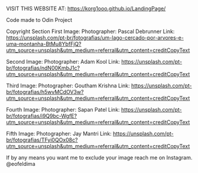 VISIT THIS WEBSITE AT: https://korg1ooo.github.io/LandingPage/

Code made to Odin Project

Copyright Section
First Image:
Photographer: Pascal Debrunner
Link: https://unsplash.com/pt-br/fotografias/um-lago-cercado-por-arvores-e-uma-montanha-BtMu8YbfFjQ?utm_source=unsplash&utm_medium=referral&utm_content=creditCopyText

Second Image:
Photographer: Adam Kool
Link: https://unsplash.com/pt-br/fotografias/ndN00KmbJ1c?utm_source=unsplash&utm_medium=referral&utm_content=creditCopyText

Third Image:
Photographer: Goutham Krishna
Link: https://unsplash.com/pt-br/fotografias/h5wvMCdOV3w?utm_source=unsplash&utm_medium=referral&utm_content=creditCopyText

Fourth Image:
Photographer: Sapan Patel
Link: https://unsplash.com/pt-br/fotografias/i9Q9bc-WgfE?utm_source=unsplash&utm_medium=referral&utm_content=creditCopyText

Fifth Image:
Photographer: Jay Mantri
Link: https://unsplash.com/pt-br/fotografias/TFyi0QOx08c?utm_source=unsplash&utm_medium=referral&utm_content=creditCopyText

If by any means you want me to exclude your image reach me on Instagram. @eofeldima

